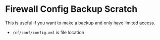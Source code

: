 <!-- permalink: c7b27f5be0293cfe61d165db449e7ea0 DO NOT DELETE OR EDIT THIS LINE -->
# Firewall Config Backup Scratch

This is useful if you want to make a backup and only have limited access.
* `/cf/conf/config.xml` is file location
